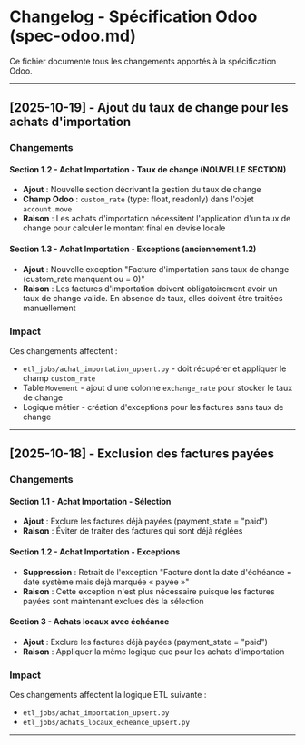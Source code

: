 # Changelog - Spécification Odoo (spec-odoo.md)

Ce fichier documente tous les changements apportés à la spécification Odoo.

---

## [2025-10-19] - Ajout du taux de change pour les achats d'importation

### Changements

#### Section 1.2 - Achat Importation - Taux de change (NOUVELLE SECTION)
- **Ajout** : Nouvelle section décrivant la gestion du taux de change
- **Champ Odoo** : `custom_rate` (type: float, readonly) dans l'objet `account.move`
- **Raison** : Les achats d'importation nécessitent l'application d'un taux de change pour calculer le montant final en devise locale

#### Section 1.3 - Achat Importation - Exceptions (anciennement 1.2)
- **Ajout** : Nouvelle exception "Facture d'importation sans taux de change (custom_rate manquant ou = 0)"
- **Raison** : Les factures d'importation doivent obligatoirement avoir un taux de change valide. En absence de taux, elles doivent être traitées manuellement

### Impact
Ces changements affectent :
- `etl_jobs/achat_importation_upsert.py` - doit récupérer et appliquer le champ `custom_rate`
- Table `Movement` - ajout d'une colonne `exchange_rate` pour stocker le taux de change
- Logique métier - création d'exceptions pour les factures sans taux de change

---

## [2025-10-18] - Exclusion des factures payées

### Changements

#### Section 1.1 - Achat Importation - Sélection
- **Ajout** : Exclure les factures déjà payées (payment_state = "paid")
- **Raison** : Éviter de traiter des factures qui sont déjà réglées

#### Section 1.2 - Achat Importation - Exceptions
- **Suppression** : Retrait de l'exception "Facture dont la date d'échéance = date système mais déjà marquée « payée »"
- **Raison** : Cette exception n'est plus nécessaire puisque les factures payées sont maintenant exclues dès la sélection

#### Section 3 - Achats locaux avec échéance
- **Ajout** : Exclure les factures déjà payées (payment_state = "paid")
- **Raison** : Appliquer la même logique que pour les achats d'importation

### Impact
Ces changements affectent la logique ETL suivante :
- `etl_jobs/achat_importation_upsert.py`
- `etl_jobs/achats_locaux_echeance_upsert.py`

---

